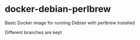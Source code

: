 # docker-debian-perlbrew
Basic Docker image for running Debian with perlbrew installed

Different branches are kept

